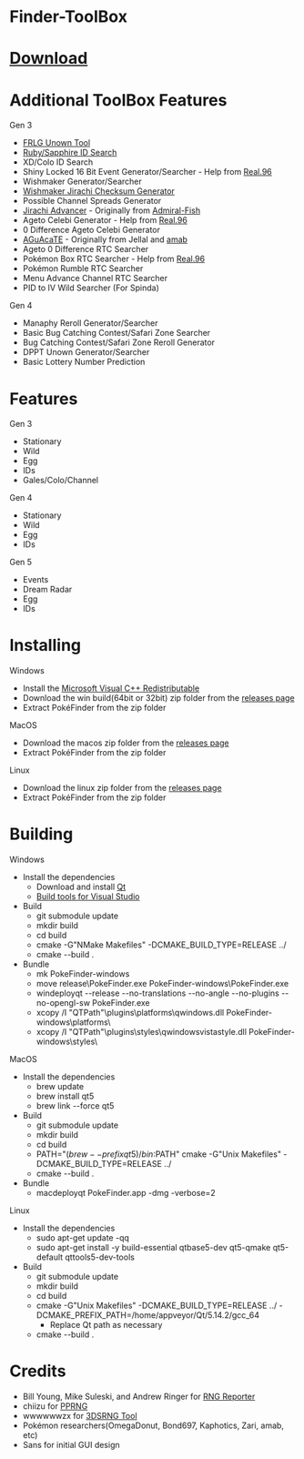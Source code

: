 # Finder-ToolBox

# [Download](https://ci.appveyor.com/project/Lincoln-LM/finder-toolbox)

# Additional ToolBox Features
Gen 3
- [FRLG Unown Tool](https://github.com/Lincoln-LM/Unown-Finder)
- [Ruby/Sapphire ID Search](https://github.com/Lincoln-LM/RS-TID-SID-Frame-Finder)
- XD/Colo ID Search
- Shiny Locked 16 Bit Event Generator/Searcher - Help from [Real.96](https://github.com/Real96)
- Wishmaker Generator/Searcher
- [Wishmaker Jirachi Checksum Generator](https://github.com/Lincoln-LM/Jirachi-Finder)
- Possible Channel Spreads Generator
- [Jirachi Advancer](https://gist.github.com/Admiral-Fish/6111ca2c19ee3a7a382aa5b897deef4c) - Originally from [Admiral-Fish](https://github.com/Admiral-Fish) 
- Ageto Celebi Generator - Help from [Real.96](https://github.com/Real96)
- 0 Difference Ageto Celebi Generator
- [AGuAcaTE](https://www.dropbox.com/s/kfqaihc5gilub1s/AGuAcaTE.pyw?dl=0) - Originally from Jellal and [amab](https://github.com/AskMeAboutBirds)
- Ageto 0 Difference RTC Searcher
- Pokémon Box RTC Searcher - Help from [Real.96](https://github.com/Real96)
- Pokémon Rumble RTC Searcher
- Menu Advance Channel RTC Searcher
- PID to IV Wild Searcher (For Spinda)


Gen 4
- Manaphy Reroll Generator/Searcher
- Basic Bug Catching Contest/Safari Zone Searcher
- Bug Catching Contest/Safari Zone Reroll Generator
- DPPT Unown Generator/Searcher
- Basic Lottery Number Prediction

# Features
Gen 3
- Stationary
- Wild
- Egg
- IDs
- Gales/Colo/Channel

Gen 4
- Stationary
- Wild
- Egg
- IDs

Gen 5
- Events
- Dream Radar
- Egg
- IDs

# Installing

Windows
- Install the [Microsoft Visual C++ Redistributable](https://support.microsoft.com/en-us/help/2977003/the-latest-supported-visual-c-downloads)
- Download the win build(64bit or 32bit) zip folder from the [releases page](https://github.com/Admiral-Fish/PokeFinder/releases/latest)
- Extract PokéFinder from the zip folder

MacOS
- Download the macos zip folder from the [releases page](https://github.com/Admiral-Fish/PokeFinder/releases/latest)
- Extract PokéFinder from the zip folder

Linux
- Download the linux zip folder from the [releases page](https://github.com/Admiral-Fish/PokeFinder/releases/latest)
- Extract PokéFinder from the zip folder

# Building

Windows
- Install the dependencies
  - Download and install [Qt](https://www.qt.io/download)
  - [Build tools for Visual Studio](https://visualstudio.microsoft.com/downloads/)
- Build
  - git submodule update
  - mkdir build
  - cd build
  - cmake -G"NMake Makefiles" -DCMAKE_BUILD_TYPE=RELEASE ../
  - cmake --build .
- Bundle
  - mk PokeFinder-windows
  - move release\PokeFinder.exe PokeFinder-windows\PokeFinder.exe 
  - windeployqt --release --no-translations --no-angle --no-plugins --no-opengl-sw PokeFinder.exe
  - xcopy /I "QTPath"\plugins\platforms\qwindows.dll PokeFinder-windows\platforms\
  - xcopy /I "QTPath"\plugins\styles\qwindowsvistastyle.dll PokeFinder-windows\styles\

MacOS
- Install the dependencies
   - brew update
   - brew install qt5
   - brew link --force qt5
- Build
  - git submodule update
  - mkdir build
  - cd build
  - PATH="$(brew --prefix qt5)/bin:$PATH" cmake -G"Unix Makefiles" -DCMAKE_BUILD_TYPE=RELEASE ../
  - cmake --build .
- Bundle
  - macdeployqt PokeFinder.app -dmg -verbose=2

Linux
- Install the dependencies
  - sudo apt-get update -qq
  - sudo apt-get install -y build-essential qtbase5-dev qt5-qmake qt5-default qttools5-dev-tools
- Build
  - git submodule update
  - mkdir build
  - cd build
  - cmake -G"Unix Makefiles" -DCMAKE_BUILD_TYPE=RELEASE ../ -DCMAKE_PREFIX_PATH=/home/appveyor/Qt/5.14.2/gcc_64
    - Replace Qt path as necessary
  - cmake --build .

# Credits
- Bill Young, Mike Suleski, and Andrew Ringer for [RNG Reporter](https://github.com/Slashmolder/RNGReporter)
- chiizu for [PPRNG](https://github.com/chiizu/PPRNG)
- wwwwwwzx for [3DSRNG Tool](https://github.com/wwwwwwzx/3DSRNGTool)
- Pokémon researchers(OmegaDonut, Bond697, Kaphotics, Zari, amab, etc)
- Sans for initial GUI design
